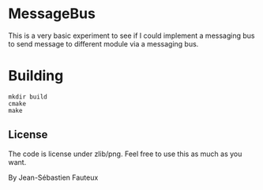 # MessageBus

This is a very basic experiment to see if I could implement a messaging bus to send message to different module via a messaging bus.

# Building

	mkdir build
	cmake
	make

## License

The code is license under zlib/png. Feel free to use this as much as you want.

By Jean-Sébastien Fauteux
